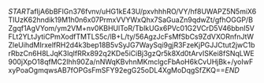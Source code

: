 $START$afIjA6bBFlGn376fvnv/uHG1kE43U/pxvhhhRO/VY/hf8UWAPZ5N5miX6TIUzK62hndik19M1h0n6x07PrmxVVYWxQhx7SaGuaZn9qdwZt/gfhOGGP/BZgqf1AgVYom/ym2VM+nv0KBHUlToR/TblkUGx6PVc01G2VCrD5V46bbnI5VFLt2YLtJytiCPmXodfTMTLS5c/lB+L/ty/56AgzJcFsMfSbCs9ZdVXORnfnJtWZleUihdMIrxelfRH2d4k3bep18B5vSyJG7WaySqi9gjR3FzeKjPGJJCtut2jwC1brRbzCn6H8LJqK3lqIfRRx892q2KDe5iCiBj3gzQr5k8Xd0tArvISKei8fSNqLWE900jXpO18qfMC2Ihh90Za/nNWqKBvhnMKmclgcFbAoH6kCvUHjBk+/yoIwFxyPoaOgmqwsAB7fOPGsFmSFY92egG25oDL4XgMoDqgSfZKQ==$END$